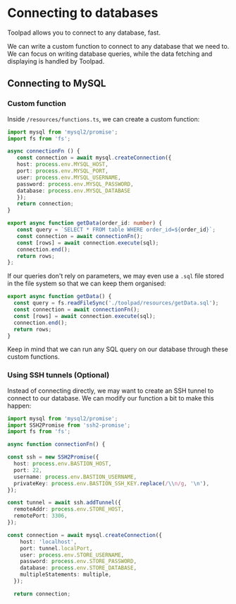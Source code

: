 # Connecting to databases

<p class="description">Toolpad allows you to connect to any database, fast. </p>

We can write a custom function to connect to any database that we need to. We can focus on writing database queries, while the data fetching and displaying is handled by Toolpad.

## Connecting to MySQL

### Custom function

Inside `/resources/functions.ts`, we can create a custom function:

```ts
import mysql from 'mysql2/promise';
import fs from 'fs';

async connectionFn () {
   const connection = await mysql.createConnection({
   host: process.env.MYSQL_HOST,
   port: process.env.MYSQL_PORT,
   user: process.env.MYSQL_USERNAME,
   password: process.env.MYSQL_PASSWORD,
   database: process.env.MYSQL_DATABASE
   });
   return connection;
}

export async function getData(order_id: number) {
   const query = `SELECT * FROM table WHERE order_id=${order_id}`;
   const connection = await connectionFn();
   const [rows] = await connection.execute(sql);
   connection.end();
   return rows;
};

```

If our queries don't rely on parameters, we may even use a `.sql` file stored in the file system so that we can keep them organised:

```ts
export async function getData() {
  const query = fs.readFileSync('./toolpad/resources/getData.sql');
  const connection = await connectionFn();
  const [rows] = await connection.execute(sql);
  connection.end();
  return rows;
}
```

Keep in mind that we can run any SQL query on our database through these custom functions.

### Using SSH tunnels (Optional)

Instead of connecting directly, we may want to create an SSH tunnel to connect to our database. We can modify our function a bit to make this happen:

```ts
import mysql from 'mysql2/promise';
import SSH2Promise from 'ssh2-promise';
import fs from 'fs';

async function connectionFn() {

const ssh = new SSH2Promise({
  host: process.env.BASTION_HOST,
  port: 22,
  username: process.env.BASTION_USERNAME,
  privateKey: process.env.BASTION_SSH_KEY.replace(/\\n/g, '\n'),
});

const tunnel = await ssh.addTunnel({
  remoteAddr: process.env.STORE_HOST,
  remotePort: 3306,
});

const connection = await mysql.createConnection({
    host: 'localhost',
    port: tunnel.localPort,
    user: process.env.STORE_USERNAME,
    password: process.env.STORE_PASSWORD,
    database: process.env.STORE_DATABASE,
    multipleStatements: multiple,
  });

  return connection;

```
